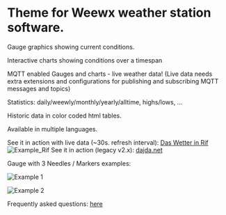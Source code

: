 Theme for Weewx weather station software.
============
Gauge graphics showing current conditions.

Interactive charts showing conditions over a timespan

MQTT enabled Gauges and charts - live weather data! 
(Live data needs extra extensions and configurations for publishing and subscribing MQTT messages and topics)

Statistics: daily/weewly/monthly/yearly/alltime, highs/lows, ...

Historic data in color coded html tables.

Available in multiple languages.

See it in action with live data (~30s. refresh interval): 
[Das Wetter in Rif](https://www.kainzbauer.net/weather/Rif/)
![Example_Rif](https://kainzbauer.net/example_rif.png)
See it in action (legacy v2.x): [dajda.net](http://dajda.net/)

Gauge with 3 Needles / Markers examples:

![Example 1](https://github.com/danimaciasperea/fuzzy-archer/blob/master/curImpTempGauge.png)

![Example 2](https://github.com/danimaciasperea/fuzzy-archer/blob/master/inTempGauge.png)

Frequently asked questions: [here](https://github.com/brewster76/fuzzy-archer/issues?q=label%3AFAQ+)
